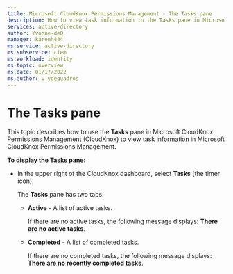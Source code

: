 ```yaml
---
title: Microsoft CloudKnox Permissions Management - The Tasks pane 
description: How to view task information in the Tasks pane in Microsoft CloudKnox Permissions Management.
services: active-directory
author: Yvonne-deQ
manager: karenh444
ms.service: active-directory
ms.subservice: ciem
ms.workload: identity
ms.topic: overview
ms.date: 01/17/2022
ms.author: v-ydequadros
---
```


# The Tasks pane

This topic describes how to use the **Tasks** pane in Microsoft CloudKnox Permissions Management (CloudKnox) to view task information in Microsoft CloudKnox Permissions Management.

**To display the Tasks pane:**

- In the upper right of the CloudKnox dashboard, select **Tasks** (the timer icon).

    The **Tasks** pane has two tabs:
    - **Active** - A list of active tasks.

         If there are no active tasks, the following message displays: **There are no active tasks**.
    - **Completed** - A list of completed tasks.

         If there are no completed tasks, the following message displays: **There are no recently completed tasks**.




<!---## Next steps--->


